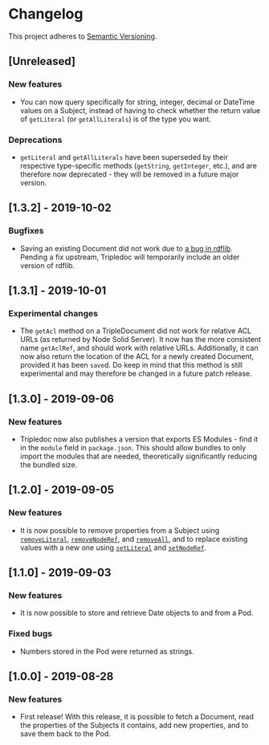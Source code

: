 # Changelog

This project adheres to [Semantic Versioning](http://semver.org/spec/v2.0.0.html).

## [Unreleased]

### New features

- You can now query specifically for string, integer, decimal or DateTime values on a Subject, instead of having to check whether the return value of `getLiteral` (or `getAllLiterals`) is of the type you want.

### Deprecations

- `getLiteral` and `getAllLiterals` have been superseded by their respective type-specific methods (`getString`, `getInteger`, etc.), and are therefore now deprecated - they will be removed in a future major version.

## [1.3.2] - 2019-10-02

### Bugfixes

- Saving an existing Document did not work due to [a bug in rdflib](https://github.com/linkeddata/rdflib.js/issues/359). Pending a fix upstream, Tripledoc will temporarily include an older version of rdflib.

## [1.3.1] - 2019-10-01

### Experimental changes

- The `getAcl` method on a TripleDocument did not work for relative ACL URLs (as returned by Node Solid Server). It now has the more consistent name `getAclRef`, and should work with relative URLs. Additionally, it can now also return the location of the ACL for a newly created Document, provided it has been `save`d. Do keep in mind that this method is still experimental and may therefore be changed in a future patch release.

## [1.3.0] - 2019-09-06

### New features

- Tripledoc now also publishes a version that exports ES Modules - find it in the `module` field in `package.json`. This should allow bundles to only import the modules that are needed, theoretically significantly reducing the bundled size.

## [1.2.0] - 2019-09-05

### New features

- It is now possible to remove properties from a Subject using [`removeLiteral`](https://vincenttunru.gitlab.io/tripledoc/docs/api/interfaces/triplesubject/#removeliteral), [`removeNodeRef`](https://vincenttunru.gitlab.io/tripledoc/docs/api/interfaces/triplesubject/#removenoderef), and [`removeAll`](https://vincenttunru.gitlab.io/tripledoc/docs/api/interfaces/triplesubject/#removeall), and to replace existing values with a new one using [`setLiteral`](https://vincenttunru.gitlab.io/tripledoc/docs/api/interfaces/triplesubject/#setliteral) and [`setNodeRef`](https://vincenttunru.gitlab.io/tripledoc/docs/api/interfaces/triplesubject/#setnoderef).

## [1.1.0] - 2019-09-03

### New features

- It is now possible to store and retrieve Date objects to and from a Pod.

### Fixed bugs

- Numbers stored in the Pod were returned as strings.

## [1.0.0] - 2019-08-28

### New features

- First release! With this release, it is possible to fetch a Document, read the properties of the Subjects it contains, add new properties, and to save them back to the Pod.

